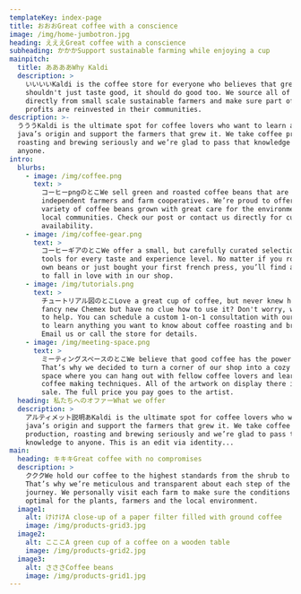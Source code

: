 ```yaml
---
templateKey: index-page
title: おおおGreat coffee with a conscience
image: /img/home-jumbotron.jpg
heading: えええGreat coffee with a conscience
subheading: かかかSupport sustainable farming while enjoying a cup
mainpitch:
  title: ああああWhy Kaldi
  description: >
    いいいいKaldi is the coffee store for everyone who believes that great coffee
    shouldn't just taste good, it should do good too. We source all of our beans
    directly from small scale sustainable farmers and make sure part of the
    profits are reinvested in their communities.
description: >-
  うううKaldi is the ultimate spot for coffee lovers who want to learn about their
  java’s origin and support the farmers that grew it. We take coffee production,
  roasting and brewing seriously and we’re glad to pass that knowledge to
  anyone.
intro:
  blurbs:
    - image: /img/coffee.png
      text: >
        コーヒーpngのとこWe sell green and roasted coffee beans that are sourced directly from
        independent farmers and farm cooperatives. We’re proud to offer a
        variety of coffee beans grown with great care for the environment and
        local communities. Check our post or contact us directly for current
        availability.
    - image: /img/coffee-gear.png
      text: >
        コーヒーギアのとこWe offer a small, but carefully curated selection of brewing gear and
        tools for every taste and experience level. No matter if you roast your
        own beans or just bought your first french press, you’ll find a gadget
        to fall in love with in our shop.
    - image: /img/tutorials.png
      text: >
        チュートリアル図のとこLove a great cup of coffee, but never knew how to make one? Bought a
        fancy new Chemex but have no clue how to use it? Don't worry, we’re here
        to help. You can schedule a custom 1-on-1 consultation with our baristas
        to learn anything you want to know about coffee roasting and brewing.
        Email us or call the store for details.
    - image: /img/meeting-space.png
      text: >
        ミーティングスペースのとこWe believe that good coffee has the power to bring people together.
        That’s why we decided to turn a corner of our shop into a cozy meeting
        space where you can hang out with fellow coffee lovers and learn about
        coffee making techniques. All of the artwork on display there is for
        sale. The full price you pay goes to the artist.
  heading: 私たちへのオファーWhat we offer
  description: >
    アルティメット説明あKaldi is the ultimate spot for coffee lovers who want to learn about their
    java’s origin and support the farmers that grew it. We take coffee
    production, roasting and brewing seriously and we’re glad to pass that
    knowledge to anyone. This is an edit via identity...
main:
  heading: キキキGreat coffee with no compromises
  description: >
    クククWe hold our coffee to the highest standards from the shrub to the cup.
    That’s why we’re meticulous and transparent about each step of the coffee’s
    journey. We personally visit each farm to make sure the conditions are
    optimal for the plants, farmers and the local environment.
  image1:
    alt: けけけA close-up of a paper filter filled with ground coffee
    image: /img/products-grid3.jpg
  image2:
    alt: こここA green cup of a coffee on a wooden table
    image: /img/products-grid2.jpg
  image3:
    alt: さささCoffee beans
    image: /img/products-grid1.jpg
---
```

